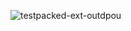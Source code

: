 ![testpacked-ext-outdpou](https://github.com/user-attachments/assets/0ce75365-86e8-4171-b2a7-f8a3700bb9a9)
